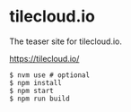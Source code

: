# tilecloud.io

The teaser site for tilecloud.io.

https://tilecloud.io/

```
$ nvm use # optional
$ npm install
$ npm start
$ npm run build
```
